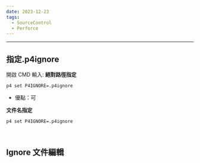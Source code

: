 ```yaml
---
date: 2023-12-23
tags:
  - SourceControl
  - Perforce
---
```

---
## 指定.p4ignore
開啟 CMD 輸入:
**絕對路徑指定**
```
p4 set P4IGNORE=.p4ignore
```
- 優點：可

**文件名指定**
```
p4 set P4IGNORE=.p4ignore
```
<br>


## Ignore 文件編輯
